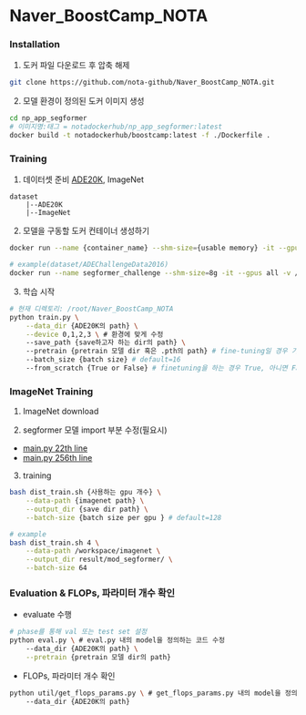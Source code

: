 # Naver_BoostCamp_NOTA

### Installation
1. 도커 파일 다운로드 후 압축 해제

```bash
git clone https://github.com/nota-github/Naver_BoostCamp_NOTA.git
```

2. 모델 환경이 정의된 도커 이미지 생성
```bash
cd np_app_segformer
# 이미지명:태그 = notadockerhub/np_app_segformer:latest
docker build -t notadockerhub/boostcamp:latest -f ./Dockerfile .
```
### Training
1. 데이터셋 준비
[ADE20K](https://drive.google.com/file/d/1cBd9z93CfI6v-fsIHqLc58fVEH2urJyx/view?usp=share_link), ImageNet
```
dataset
    |--ADE20K
    |--ImageNet
```

2. 모델을 구동할 도커 컨테이너 생성하기
```bash
docker run --name {container_name} --shm-size={usable memory} -it --gpus all -v /{위 dataset dir의 path}:/root/datasets notadockerhub/boostcamp:latest

# example(dataset/ADEChallengeData2016)
docker run --name segformer_challenge --shm-size=8g -it --gpus all -v /root/dataset/:/root/datasets notadockerhub/boostcamp:latest
```

3. 학습 시작

```bash
# 현재 디렉토리: /root/Naver_BoostCamp_NOTA
python train.py \
    --data_dir {ADE20K의 path} \
    --device 0,1,2,3 \ # 환경에 맞게 수정 
    --save_path {save하고자 하는 dir의 path} \ 
    --pretrain {pretrain 모델 dir 혹은 .pth의 path} # fine-tuning일 경우 기입
    --batch_size {batch size} # default=16
    --from_scratch {True or False} # finetuning을 하는 경우 True, 아니면 False,  default=False
```

### ImageNet Training
1. ImageNet download

2. segformer 모델 import 부분 수정(필요시)
- [main.py 22th line](https://github.com/nota-github/Naver_BoostCamp_NOTA/blob/main/imagenet_pretrain/main.py#L22) 
- [main.py 256th line](https://github.com/nota-github/Naver_BoostCamp_NOTA/blob/main/imagenet_pretrain/main.py#L256)

3. training
```bash
bash dist_train.sh {사용하는 gpu 개수} \
    --data-path {imagenet path} \
    --output_dir {save dir path} \
    --batch-size {batch size per gpu } # default=128

# example
bash dist_train.sh 4 \
    --data-path /workspace/imagenet \
    --output_dir result/mod_segformer/ \
    --batch-size 64

```

### Evaluation & FLOPs, 파라미터 개수 확인
- evaluate 수행

```bash
# phase를 통해 val 또는 test set 설정
python eval.py \ # eval.py 내의 model을 정의하는 코드 수정
	--data_dir {ADE20K의 path} \
    --pretrain {pretrain 모델 dir의 path}
```

- FLOPs, 파라미터 개수 확인

```bash
python util/get_flops_params.py \ # get_flops_params.py 내의 model을 정의하는 코드 수정
    --data_dir {ADE20K의 path}
```
